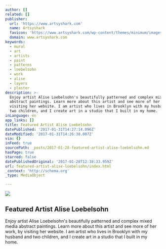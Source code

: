 ```yaml
---
author: []
related: []
publisher:
  url: 'https://www.artsyshark.com'
  name: Artsyshark
  favicon: 'https://www.artsyshark.com/wp-content/themes/minimum/images/favicon.ico'
  domain: www.artsyshark.com
keywords:
  - mural
  - art
  - artists
  - paint
  - patterns
  - loebelsohn
  - work
  - alise
  - layers
  - plaster
description: >-
  Enjoy artist Alise Loebelsohn's beautifully patterned and complex mixed media
  abstract paintings. Learn more about this artist and see more of her work, by
  visiting her website. I am artist who lives in Brooklyn with my husband and
  two children, and I create art in a studio that I built in my home.
inLanguage: en
app_links: []
title: Featured Artist Alise Loebelsohn
datePublished: '2017-01-31T14:27:14.096Z'
dateModified: '2017-01-31T14:26:38.007Z'
via: {}
inFeed: true
sourcePath: _posts/2017-01-28-featured-artist-alise-loebelsohn.md
hasPage: true
starred: false
datePublishedOriginal: '2017-01-28T12:38:33.959Z'
url: featured-artist-alise-loebelsohn/index.html
_context: 'http://schema.org'
_type: MediaObject

---
```

<article style=""><img src="https://imgflo.herokuapp.com/graph/2b2431f8e7ba7b0/6fe8d9a46a8e61fbe7314eef7195daf3/noop.jpg?input=https%3A%2F%2Fwww.artsyshark.com%2Fwp-content%2Fuploads%2F2017%2F01%2FBlue-Disc_30_x40__2016-low-rez-2.jpg" /><h1>Featured Artist Alise Loebelsohn</h1><p>Enjoy artist Alise Loebelsohn's beautifully patterned and complex mixed media abstract paintings. Learn more about this artist and see more of her work, by visiting her website. I am artist who lives in Brooklyn with my husband and two children, and I create art in a studio that I built in my home.</p></article>